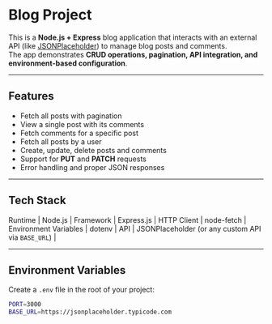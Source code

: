 # Blog Project

This is a **Node.js + Express** blog application that interacts with an external API (like [JSONPlaceholder](https://jsonplaceholder.typicode.com/)) to manage blog posts and comments.  
The app demonstrates **CRUD operations, pagination, API integration, and environment-based configuration**.

---

## Features
- Fetch all posts with pagination  
- View a single post with its comments  
- Fetch comments for a specific post  
- Fetch all posts by a user  
- Create, update, delete posts and comments  
- Support for **PUT** and **PATCH** requests  
- Error handling and proper JSON responses  

---

## Tech Stack
  Runtime | Node.js |
  Framework | Express.js |
  HTTP Client | node-fetch |
  Environment Variables | dotenv |
  API | JSONPlaceholder (or any custom API via `BASE_URL`) |

---

## Environment Variables
Create a `.env` file in the root of your project:

```bash
PORT=3000
BASE_URL=https://jsonplaceholder.typicode.com
